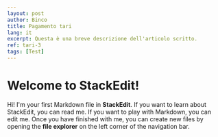 ```yaml
---
layout: post
author: Binco
title: Pagamento tari
lang: it
excerpt: Questa è una breve descrizione dell'articolo scritto.
ref: tari-3
tags: [Test]
---
```


# Welcome to StackEdit!

Hi! I'm your first Markdown file in **StackEdit**. If you want to learn about StackEdit, you can read me. If you want to play with Markdown, you can edit me. Once you have finished with me, you can create new files by opening the **file explorer** on the left corner of the navigation bar.
